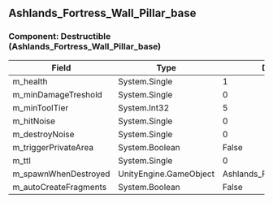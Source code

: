 ## Ashlands_Fortress_Wall_Pillar_base

### Component: Destructible (Ashlands_Fortress_Wall_Pillar_base)

|Field|Type|Default Value|
|---|---|---|
|m_health|System.Single|1|
|m_minDamageTreshold|System.Single|0|
|m_minToolTier|System.Int32|5|
|m_hitNoise|System.Single|0|
|m_destroyNoise|System.Single|0|
|m_triggerPrivateArea|System.Boolean|False|
|m_ttl|System.Single|0|
|m_spawnWhenDestroyed|UnityEngine.GameObject|Ashlands_Fortress_Wall_Pillar_frac|
|m_autoCreateFragments|System.Boolean|False|

